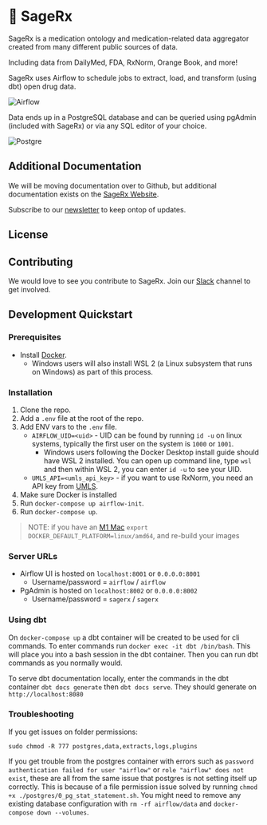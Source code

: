# 🌿 SageRx

SageRx is a medication ontology and medication-related data aggregator created from many different public sources of data.

Including data from DailyMed, FDA, RxNorm, Orange Book, and more!

SageRx uses Airflow to schedule jobs to extract, load, and transform (using dbt) open drug data.

![Airflow](docs/images/sagerx_airflow_example.png)

Data ends up in a PostgreSQL database and can be queried using pgAdmin (included with SageRx) or via any SQL editor of your choice.

![Postgre](docs/images/sagerx_postgres_example.png)

## Additional Documentation

We will be moving documentation over to Github, but additional documentation exists on the [SageRx Website](https://coderx.io/sagerx).

Subscribe to our [newsletter](https://coderxio.substack.com/) to keep ontop of updates.

## License

## Contributing

We would love to see you contribute to SageRx. Join our [Slack](https://join.slack.com/t/coderx/shared_invite/zt-5b8e9kr4-PsKAVe4crGmECQyyxDIJgQ) channel to get involved.

## Development Quickstart

### Prerequisites

- Install [Docker](https://docs.docker.com/desktop/).
  - Windows users will also install WSL 2 (a Linux subsystem that runs on Windows) as part of this process.

### Installation

1. Clone the repo.
2. Add a `.env` file at the root of the repo.
3. Add ENV vars to the `.env` file.
   - `AIRFLOW_UID=<uid>` - UID can be found by running `id -u` on linux systems, typically the first user on the system is `1000` or `1001`.
     - Windows users following the Docker Desktop install guide should have WSL 2 installed. You can open up command line, type `wsl` and then within WSL 2, you can enter `id -u` to see your UID.
   - `UMLS_API=<umls_api_key>` - if you want to use RxNorm, you need an API key from [UMLS](https://uts.nlm.nih.gov/uts/signup-login).
4. Make sure Docker is installed
5. Run `docker-compose up airflow-init`.
6. Run `docker-compose up`.

> NOTE: if you have an [M1 Mac](https://stackoverflow.com/questions/62807717/how-can-i-solve-postgresql-scram-authentication-problem) `export DOCKER_DEFAULT_PLATFORM=linux/amd64`, and re-build your images

### Server URLs

- Airflow UI is hosted on `localhost:8001` or `0.0.0.0:8001`
  - Username/password = `airflow` / `airflow`
- PgAdmin is hosted on `localhost:8002` or `0.0.0.0:8002`
  - Username/password = `sagerx` / `sagerx`

### Using dbt

On `docker-compose up` a dbt container will be created to be used for cli commands. To enter commands run `docker exec -it dbt /bin/bash`. This will place you into a bash session in the dbt container. Then you can run dbt commands as you normally would.

To serve dbt documentation locally, enter the commands in the dbt container `dbt docs generate` then `dbt docs serve`. They should generate on `http://localhost:8080`

### Troubleshooting

If you get issues on folder permissions:

`sudo chmod -R 777 postgres,data,extracts,logs,plugins`

If you get trouble from the postgres container with errors such as `password authentication failed for user "airflow"` or `role "airflow" does not exist`, these are all from the same issue that postgres is not setting itself up correctly. This is because of a file permission issue solved by running `chmod +x ./postgres/0_pg_stat_statement.sh`. You might need to remove any existing database configuration with `rm -rf airflow/data` and `docker-compose down --volumes`.
